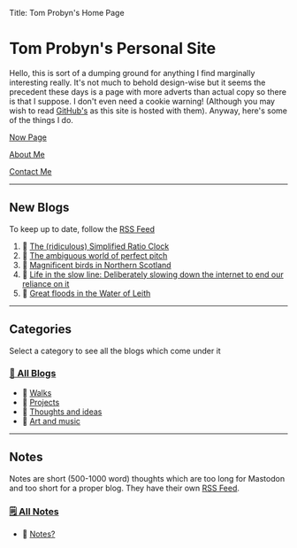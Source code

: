 Title: Tom Probyn's Home Page

# Tom Probyn's Personal Site

Hello, this is sort of a dumping ground for anything I find marginally interesting really. It's not much to behold design-wise but it seems the precedent these days is a page with more adverts than actual copy so there is that I suppose. I don't even need a cookie warning! (Although you may wish to read [GitHub's](https://docs.github.com/en/site-policy/privacy-policies/github-general-privacy-statement) as this site is hosted with them). Anyway, here's some of the things I do.

[Now Page](./now)

[About Me](./me.html)

[Contact Me](./contact.html)

***

## New Blogs

To keep up to date, follow the [RSS Feed](./feed)

1. 📄 [The (ridiculous) Simplified Ratio Clock](./blogs/projects/ratio_clock/ratio_clock.html)
1. 📄 [The ambiguous world of perfect pitch](./blogs/ideas/perfect_pitch.html)
1. 📄 [Magnificent birds in Northern Scotland](./blogs/walks/northern_scotland_birds.html)
1. 📄 [Life in the slow line: Deliberately slowing down the internet to end our reliance on it](./blogs/ideas/the_slow_line.html)
1. 📄 [Great floods in the Water of Leith](./blogs/walks/floods_water_leith.html)

***

## Categories
Select a category to see all the blogs which come under it

### [📁 All Blogs](./blogs)
- 📁 [Walks](./blogs/walks)
- 📁 [Projects](./blogs/projects)
- 📁 [Thoughts and ideas](./blogs/ideas)
- 📁 [Art and music](./blogs/art)

***

## Notes
Notes are short (500-1000 word) thoughts which are too long for Mastodon and too short for a proper blog. They have their own [RSS Feed](./feed/).

### [🗒️ All Notes](./notes/)
 - 📄 [Notes?](./notes/what_notes.html)